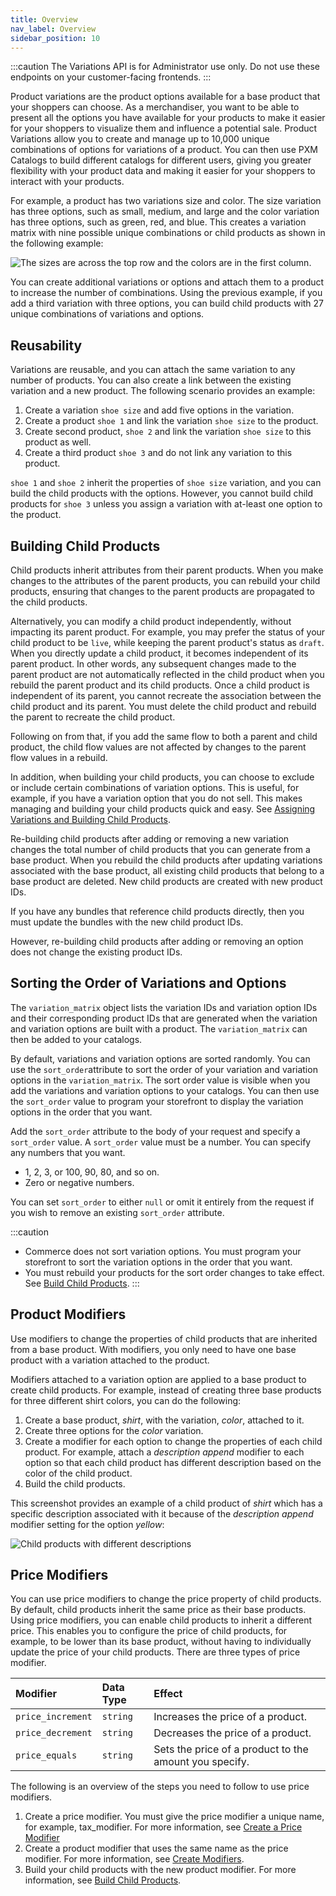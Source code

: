 ```yaml
---
title: Overview
nav_label: Overview
sidebar_position: 10
---
```


:::caution
The Variations API is for Administrator use only. Do not use these endpoints on your customer-facing frontends.
:::

Product variations are the product options available for a base product that your shoppers can choose. As a merchandiser, you want to be able to present all the options you have available for your products to make it easier for your shoppers to visualize them and influence a potential sale. Product Variations allow you to create and manage up to 10,000 unique combinations of options for variations of a product. You can then use PXM Catalogs to build different catalogs for different users, giving you greater flexibility with your product data and making it easier for your shoppers to interact with your products. 

For example, a product has two variations size and color. The size variation has three options, such as small, medium, and large and the color variation has three options, such as green, red, and blue. This creates a variation matrix with nine possible unique combinations or child products as shown in the following example:

![The sizes are across the top row and the colors are in the first column.](/assets/product-variations-1.png)

You can create additional variations or options and attach them to a product to increase the number of combinations. Using the previous example, if you add a third variation with three options, you can build child products with 27 unique combinations of variations and options.

## Reusability

Variations are reusable, and you can attach the same variation to any number of products. You can also create a link between the existing variation and a new product. The following scenario provides an example:

1. Create a variation `shoe size` and add five options in the variation.
1. Create a product `shoe 1` and link the variation `shoe size` to the product.
1. Create second product, `shoe 2` and link the variation `shoe size` to this product as well.
1. Create a third product `shoe 3` and do not link any variation to this product.

`shoe 1` and `shoe 2` inherit the properties of `shoe size` variation, and you can build the child products with the options. However, you cannot build child products for `shoe 3` unless you assign a variation with at-least one option to the product.

## Building Child Products

Child products inherit attributes from their parent products. When you make changes to the attributes of the parent products, you can rebuild your child products, ensuring that changes to the parent products are propagated to the child products.

Alternatively, you can modify a child product independently, without impacting its parent product. For example, you may prefer the status of your child product to be `live`, while keeping the parent product's status as `draft`. When you directly update a child product, it becomes independent of its parent product. In other words, any subsequent changes made to the parent product are not automatically reflected in the child product when you rebuild the parent product and its child products. Once a child product is independent of its parent, you cannot recreate the association between the child product and its parent. You must delete the child product and rebuild the parent to recreate the child product.

Following on from that, if you add the same flow to both a parent and child product, the child flow values are not affected by changes to the parent flow values in a rebuild.

In addition, when building your child products, you can choose to exclude or include certain combinations of variation options. This is useful, for example, if you have a variation option that you do not sell. This makes managing and building your child products quick and easy. See [Assigning Variations and Building Child Products](/docs/commerce-manager/product-experience-manager/Products/assign-variations-build-child-products).

Re-building child products after adding or removing a new variation changes the total number of child products that you can generate from a base product. When you rebuild the child products after updating variations associated with the base product, all existing child products that belong to a base product are deleted. New child products are created with new product IDs. 

If you have any bundles that reference child products directly, then you must update the bundles with the new child product IDs.

However, re-building child products after adding or removing an option does not change the existing product IDs.

## Sorting the Order of Variations and Options

The `variation_matrix` object lists the variation IDs and variation option IDs and their corresponding product IDs that are generated when the variation and variation options are built with a product. The `variation_matrix` can then be added to your catalogs.

By default, variations and variation options are sorted randomly. You can use the `sort_order`attribute to sort the order of your variation and variation options in the `variation_matrix`. The sort order value is visible when you add the variations and variation options to your catalogs. You can then use the `sort_order` value to program your storefront to display the variation options in the order that you want.

Add the `sort_order` attribute to the body of your request and specify a `sort_order` value. A `sort_order` value must be a number. You can specify any numbers that you want.

- 1, 2, 3, or 100, 90, 80, and so on.
- Zero or negative numbers.

You can set `sort_order` to either `null` or omit it entirely from the request if you wish to remove an existing `sort_order` attribute.

:::caution
- Commerce does not sort variation options. You must program your storefront to sort the variation options in the order that you want.
- You must rebuild your products for the sort order changes to take effect. See [Build Child Products](/docs/pxm/products/pxm-product-variations/child-products-api/build-child-products).
:::

## Product Modifiers

Use modifiers to change the properties of child products that are inherited from a base product. With modifiers, you only need to have one base product with a variation attached to the product.

Modifiers attached to a variation option are applied to a base product to create child products. For example, instead of creating three base products for three different shirt colors, you can do the following:

1. Create a base product, *shirt*, with the variation, *color*, attached to it.
1. Create three options for the *color* variation.
1. Create a modifier for each option to change the properties of each child product. For example, attach a *description append* modifier to each option so that each child product has different description based on the color of the child product.
1. Build the child products.

This screenshot provides an example of a child product of *shirt* which has a specific description associated with it because of the *description append* modifier setting for the option *yellow*:

![Child products with different descriptions](/assets/modifier-description-append.png)

## Price Modifiers

You can use price modifiers to change the price property of child products. By default, child products inherit the same price as their base products. Using price modifiers, you can enable child products to inherit a different price. This enables you to configure the price of child products, for example, to be lower than its base product, without having to individually update the price of your child products. There are three types of price modifier.

Modifier | Data Type | Effect |
| :--- | :--- | :--- |
| `price_increment` | `string` | Increases the price of a product. |
| `price_decrement` | `string` | Decreases the price of a product. |
| `price_equals` | `string` | Sets the price of a product to the amount you specify. |

The following is an overview of the steps you need to follow to use price modifiers.

1. Create a price modifier. You must give the price modifier a unique name, for example, tax_modifier. For more information, see [Create a Price Modifier](/docs/pxm/pricebooks/pxm-pricebooks-modifiers/create-a-price-modifier)
1. Create a product modifier that uses the same name as the price modifier. For more information, see [Create Modifiers](/docs/pxm/pricebooks/pxm-pricebooks-modifiers/create-a-price-modifier).
1. Build your child products with the new product modifier. For more information, see [Build Child Products](/docs/pxm/products/pxm-product-variations/build-pxm-variations).
